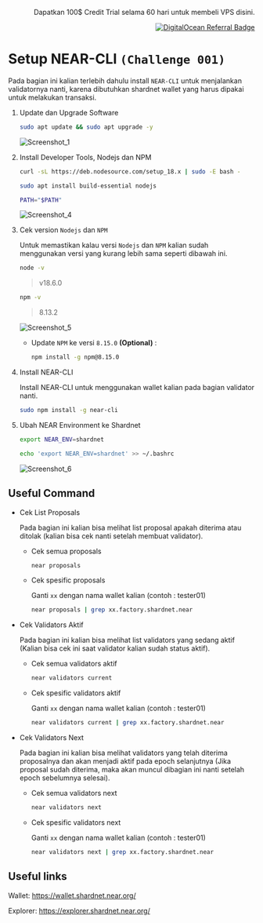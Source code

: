 <p align="right">Dapatkan 100$ Credit Trial selama 60 hari untuk membeli VPS disini.</p>
<p align="right"><a href="https://www.digitalocean.com/?refcode=825d86d58739&utm_campaign=Referral_Invite&utm_medium=Referral_Program&utm_source=badge"><img src="https://web-platforms.sfo2.cdn.digitaloceanspaces.com/WWW/Badge%201.svg" alt="DigitalOcean Referral Badge" /></a></p>

# Setup NEAR-CLI `(Challenge 001)`

Pada bagian ini kalian terlebih dahulu install `NEAR-CLI` untuk menjalankan validatornya nanti, karena dibutuhkan shardnet wallet yang harus dipakai untuk melakukan transaksi.

1. Update dan Upgrade Software

    ```bash
    sudo apt update && sudo apt upgrade -y
    ```
    
    ![Screenshot_1](https://user-images.githubusercontent.com/35837931/180377273-82a6460d-f439-48eb-b41f-b76f92ddb2ea.png)

    
2. Install Developer Tools, Nodejs dan NPM

    ```bash
    curl -sL https://deb.nodesource.com/setup_18.x | sudo -E bash -  

    sudo apt install build-essential nodejs

    PATH="$PATH"
    ```
    
    ![Screenshot_4](https://user-images.githubusercontent.com/35837931/180377875-646917a8-5df8-4e4e-9022-a47b7a49add5.png)

    
3. Cek version `Nodejs` dan `NPM`
    
    Untuk memastikan kalau versi `Nodejs` dan `NPM` kalian sudah menggunakan versi yang kurang lebih sama seperti dibawah ini.

    ```bash
    node -v
    ```
      >v18.6.0

    ```bash
    npm -v
    ```
      >8.13.2
    
    ![Screenshot_5](https://user-images.githubusercontent.com/35837931/180377988-d9776540-5790-480e-b791-d93364172571.png)
    
    - Update `NPM` ke versi `8.15.0` **(Optional)** :

        ```bash
        npm install -g npm@8.15.0
        ```

    
4. Install NEAR-CLI

    Install NEAR-CLI untuk menggunakan wallet kalian pada bagian validator nanti.
    
    ```bash
    sudo npm install -g near-cli
    ```
    
5. Ubah NEAR Environment ke Shardnet

    ```bash
    export NEAR_ENV=shardnet
    ```


    ```bash
    echo 'export NEAR_ENV=shardnet' >> ~/.bashrc
    ```
    
    ![Screenshot_6](https://user-images.githubusercontent.com/35837931/180378247-b50a5797-01f2-4b20-9d7b-af4811a1b7c0.png)

    
## Useful Command

- Cek List Proposals
    
    Pada bagian ini kalian bisa melihat list proposal apakah diterima atau ditolak (kalian bisa cek nanti setelah membuat validator).
    
    - Cek semua proposals
    
        ```bash
        near proposals
        ```
        
    - Cek spesific proposals

        Ganti `xx` dengan nama wallet kalian (contoh : tester01)

        ```bash
        near proposals | grep xx.factory.shardnet.near
        ```
        
- Cek Validators Aktif

    Pada bagian ini kalian bisa melihat list validators yang sedang aktif (Kalian bisa cek ini saat validator kalian sudah status aktif).
    
    - Cek semua validators aktif
    
        ```bash
        near validators current
        ```
        
    - Cek spesific validators aktif

        Ganti `xx` dengan nama wallet kalian (contoh : tester01)

        ```bash
        near validators current | grep xx.factory.shardnet.near
        ```
- Cek Validators Next

    Pada bagian ini kalian bisa melihat validators yang telah diterima proposalnya dan akan menjadi aktif pada epoch selanjutnya (Jika proposal sudah diterima, maka akan muncul dibagian ini nanti setelah epoch sebelumnya selesai).
    
    - Cek semua validators next
    
        ```bash
        near validators next
        ```
        
    - Cek spesific validators next

        Ganti `xx` dengan nama wallet kalian (contoh : tester01)

        ```bash
        near validators next | grep xx.factory.shardnet.near
        ```
## Useful links

Wallet: https://wallet.shardnet.near.org/

Explorer: https://explorer.shardnet.near.org/ 

